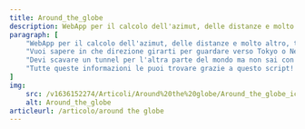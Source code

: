 ```yaml
---
title: Around_the_globe
description: WebApp per il calcolo dell'azimut, delle distanze e molto altro, tra luoghi geografici del mondo. Le rotte attorno al globo possono essere molto sorprendenti talvolta. Accedi al portale e incomincia a scoprile anche tu!
paragraph: [
    "WebApp per il calcolo dell'azimut, delle distanze e molto altro, tra luoghi geografici del mondo.<br>",
    "Vuoi sapere in che direzione girarti per guardare verso Tokyo o NewYork?",
    "Devi scavare un tunnel per l'altra parte del mondo ma non sai con che inclinazione scavare?",
    "Tutte queste informazioni le puoi trovare grazie a questo script! Che aspetti allora? <b>Accedi al portale e inizia a scoprire nuove rotte soprendendi in giro per il globo :)</b>"
]
img: 
    src: /v1636152274/Articoli/Around%20the%20globe/Around_the_globe_icon.jpg
    alt: Around_the_globe
articleurl: /articolo/around the globe
---
```


<Portali-cAround-the-globe></Portali-cAround-the-globe>